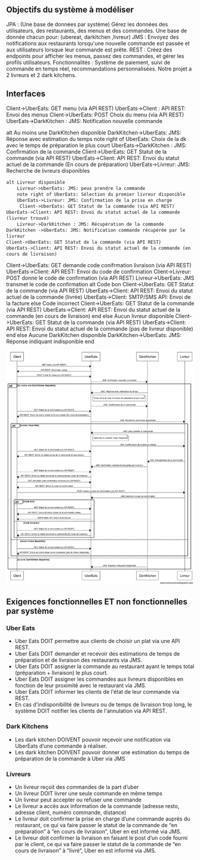 ## Objectifs du système à modéliser

JPA : (Une base de données par système) Gérez les données des utilisateurs, des restaurants, des menus et des commandes.
Une base de donnée chacun pour:  (ubereat, darkitchen ,livreur)
JMS : Envoyez des notifications aux restaurants lorsqu'une nouvelle commande est passée et aux utilisateurs lorsque leur commande est prête.
REST : Créez des endpoints pour afficher les menus, passez des commandes, et gérer les profils utilisateurs.
Fonctionnalités : Système de paiement, suivi de commande en temps réel, recommandations personnalisées.
Notre projet a 2 livreurs et 2 dark kitchens.

## Interfaces

Client->UberEats: GET menu (via API REST)
UberEats->Client : API REST: Envoi des menus
Client->UberEats: POST Choix du menu (via API REST)
UberEats->DarkKitchen : JMS: Notification nouvelle commande

alt Au moins une DarkKitchen disponible
    DarkKitchen->UberEats: JMS: Réponse avec estimation du temps
    note right of UberEats: Choix de la dk avec le temps de préparation le plus court
    UberEats->DarkKitchen : JMS: Confirmation de la commande
    Client->UberEats: GET Statut de la commande (via API REST)
    UberEats->Client: API REST: Envoi du statut actuel de la commande (En cours de préparation)
    UberEats->Livreur: JMS: Recherche de livreurs disponibles

    alt Livreur disponible
        Livreur->UberEats: JMS: peux prendre la commande
        note right of UberEats: Sélection du premier livreur disponible
        UberEats->Livreur: JMS: Confirmation de la prise en charge
         Client->UberEats: GET Statut de la commande (via API REST)
    UberEats->Client: API REST: Envoi du statut actuel de la commande (livreur trouvé)
        Livreur->DarkKitchen : JMS: Récupération de la commande
    DarkKitchen ->UberEats: JMS: Notification commande récupérée par le livreur
    Client->UberEats: GET Statut de la commande (via API REST)
    UberEats->Client: API REST: Envoi du statut actuel de la commande (en cours de livraison)
Client->UberEats: GET demande code conifrmation livraison (via API REST)
UberEats->Client: API REST: Envoi du code de confirmation
Client->Livreur: POST donne le code de confirmation (via API REST)
Livreur->UberEats: JMS transmet le code de confirmation
alt Code bon
        Client->UberEats: GET Statut de la commande (via API REST)
        UberEats->Client: API REST: Envoi du statut actuel de la commande (livrée)
        UberEats->Client: SMTP/SMS API: Envoi de la facture
    else Code incorrect
    Client->UberEats: GET Statut de la commande (via API REST)
    UberEats->Client: API REST: Envoi du statut actuel de la commande (en cours de livraison)
end
else Aucun livreur disponible
Client->UberEats: GET Statut de la commande (via API REST)
UberEats->Client: API REST: Envoi du statut actuel de la commande (pas de livreur disponible)
end
else Aucune DarkKitchen disponible
DarkKitchen->UberEats: JMS: Réponse indiquant indisponible
end

![](seqDiagram.jpeg)



## Exigences fonctionnelles ET non fonctionnelles par système

### Uber Eats

* Uber Eats DOIT permettre aux clients de choisir un plat via une API REST.
* Uber Eats DOIT demander et recevoir des estimations de temps de préparation et de livraison des restaurants via JMS.
* Uber Eats DOIT assigner la commande au restaurant ayant le temps total (préparation + livraison) le plus court.
* Uber Eats DOIT assigner les commandes aux livreurs disponibles en fonction de leur proximité avec le restaurant via JMS.
* Uber Eats DOIT informer les clients de l'état de leur commande via REST.
* En cas d'indisponibilité de livreurs ou de temps de livraison trop long, le système DOIT notifier les clients de l'annulation via API REST.

### Dark Kitchens

* Les dark kitchen DOIVENT pouvoir reçevoir une notification via UberEats d’une commande à réaliser.
* Les dark kitchen DOIVENT pouvoir donner une estimation du temps de préparation de la commande à Uber via JMS

### Livreurs

* Un livreur reçoit des commandes de la part d’uber
* Un livreur DOIT livrer une seule commande en même temps
* Un livreur peut accepter ou refuser une commande 
* Le livreur a accès aux information de la commande (adresse resto, adresse client, numéro commande, distance)
* Le livreur doit confirmer la prise en charge d’une commande auprès du restaurant, ce qui va faire passer le statut de la commande de “en préparation” à “en cours de livraison”, Uber en est informé via JMS.
* Le livreur doit confirmer la livraison en faisant le post d’un code fourni par le client, ce qui va faire passer le statut de la commande de “en cours de livraison” à “livré”, Uber en est informé via JMS.


